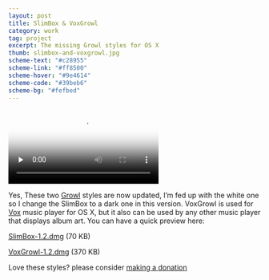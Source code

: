 ```yaml
---
layout: post
title: SlimBox & VoxGrowl
category: work
tag: project
excerpt: The missing Growl styles for OS X
thumb: slimbox-and-voxgrowl.jpg
scheme-text: "#c28955"
scheme-link: "#ff8500"
scheme-hover: "#9e4614"
scheme-code: "#39beb6"
scheme-bg: "#fefbed"
---
```


<video poster="{{ site.file }}/slimbox-voxgrowl.png" preload=none type=video/mp4 controls><source src="{{ site.file }}/slimbox-voxgrowl.mov"></video>

<div class=txt>
<p>Yes, These two <a href="http://growl.info/">Growl</a> styles are now updated, I’m fed up with the white one so I change the SlimBox to a dark one in this version. VoxGrowl is used for <a href="http://www.voxapp.uni.cc/">Vox</a> music player for OS X, but it also can be used by any other music player that displays album art. You can have a quick preview here:</p>

<p class=download><a href="{{ site.file }}/download/SlimBox-1.2.dmg">SlimBox-1.2.dmg</a> (70 KB)</p>

<p class=download><a href="{{ site.file }}/download/VoxGrowl-1.2.dmg">VoxGrowl-1.2.dmg</a> (370 KB)</p>

<p class=store>Love these styles? please consider <a href="{{ site.donate }}">making a donation</a></p>
</div>